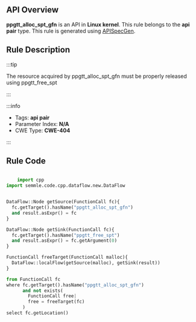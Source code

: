 ---
---


## API Overview
**ppgtt_alloc_spt_gfn** is an API in **Linux kernel**. This rule belongs to the **api pair** type. This rule is generated using [APISpecGen](../../tools/APISpecGen).
## Rule Description

:::tip

The resource acquired by ppgtt_alloc_spt_gfn must be properly released using ppgtt_free_spt

:::

:::info

- Tags: **api pair**
- Parameter Index: **N/A**
- CWE Type: **CWE-404**

:::

## Rule Code
```python

    import cpp
import semmle.code.cpp.dataflow.new.DataFlow


DataFlow::Node getSource(FunctionCall fc){
  fc.getTarget().hasName("ppgtt_alloc_spt_gfn")
  and result.asExpr() = fc
}

DataFlow::Node getSink(FunctionCall fc){
  fc.getTarget().hasName("ppgtt_free_spt")
  and result.asExpr() = fc.getArgument(0)
}

FunctionCall freeTarget(FunctionCall malloc){
  DataFlow::localFlow(getSource(malloc), getSink(result))
}

from FunctionCall fc
where fc.getTarget().hasName("ppgtt_alloc_spt_gfn")
      and not exists(
        FunctionCall free| 
        free = freeTarget(fc)
      )
select fc.getLocation()

    
```